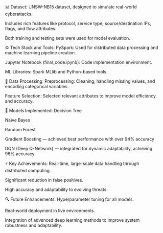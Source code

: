 📊 Dataset:
UNSW-NB15 dataset, designed to simulate real-world cyberattacks.

Includes rich features like protocol, service type, source/destination IPs, flags, and flow attributes.

Both training and testing sets were used for model evaluation.

⚙️ Tech Stack and Tools:
PySpark: Used for distributed data processing and machine learning pipeline creation.

Jupyter Notebook (final_code.ipynb): Code implementation environment.

ML Libraries: Spark MLlib and Python-based tools.

🧹 Data Processing:
Preprocessing: Cleaning, handling missing values, and encoding categorical variables.

Feature Selection: Selected relevant attributes to improve model efficiency and accuracy.

🤖 Models Implemented:
Decision Tree

Naïve Bayes

Random Forest

Gradient Boosting — achieved best performance with over 94% accuracy

DQN (Deep Q-Network) — integrated for dynamic adaptability, achieving 96% accuracy

⚡ Key Achievements:
Real-time, large-scale data handling through distributed computing.

Significant reduction in false positives.

High accuracy and adaptability to evolving threats.

🔍 Future Enhancements:
Hyperparameter tuning for all models.

Real-world deployment in live environments.

Integration of advanced deep learning methods to improve system robustness and adaptability.

